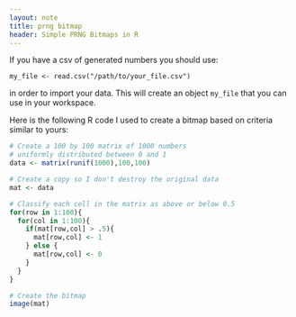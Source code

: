 ```yaml
---
layout: note
title: prng bitmap
header: Simple PRNG Bitmaps in R
---
```


If you have a csv of generated numbers you should use:

 `my_file <- read.csv("/path/to/your_file.csv")` 

in order to import your data. This will create an object `my_file` that you can use in your workspace.

Here is the following R code I used to create a bitmap based on criteria similar to yours:

```r
# Create a 100 by 100 matrix of 1000 numbers 
# uniformly distributed between 0 and 1
data <- matrix(runif(1000),100,100)

# Create a copy so I don't destroy the original data
mat <- data

# Classify each cell in the matrix as above or below 0.5
for(row in 1:100){
  for(col in 1:100){
    if(mat[row,col] > .5){
      mat[row,col] <- 1
    } else {
      mat[row,col] <- 0
    }
  }
}

# Create the bitmap
image(mat)
```